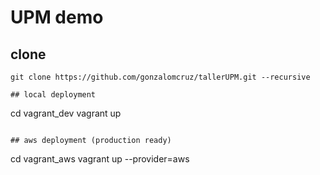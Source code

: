 UPM demo
========

## clone

```
git clone https://github.com/gonzalomcruz/tallerUPM.git --recursive

## local deployment

```
cd vagrant_dev
vagrant up
```

## aws deployment (production ready)

```
cd vagrant_aws
vagrant up --provider=aws
```

